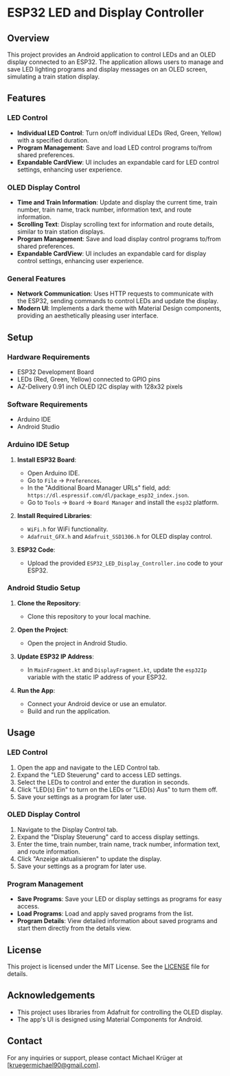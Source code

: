 # ESP32 LED and Display Controller

## Overview

This project provides an Android application to control LEDs and an OLED display connected to an ESP32. The application allows users to manage and save LED lighting programs and display messages on an OLED screen, simulating a train station display.

## Features

### LED Control
- **Individual LED Control**: Turn on/off individual LEDs (Red, Green, Yellow) with a specified duration.
- **Program Management**: Save and load LED control programs to/from shared preferences.
- **Expandable CardView**: UI includes an expandable card for LED control settings, enhancing user experience.

### OLED Display Control
- **Time and Train Information**: Update and display the current time, train number, train name, track number, information text, and route information.
- **Scrolling Text**: Display scrolling text for information and route details, similar to train station displays.
- **Program Management**: Save and load display control programs to/from shared preferences.
- **Expandable CardView**: UI includes an expandable card for display control settings, enhancing user experience.

### General Features
- **Network Communication**: Uses HTTP requests to communicate with the ESP32, sending commands to control LEDs and update the display.
- **Modern UI**: Implements a dark theme with Material Design components, providing an aesthetically pleasing user interface.

## Setup

### Hardware Requirements
- ESP32 Development Board
- LEDs (Red, Green, Yellow) connected to GPIO pins
- AZ-Delivery 0.91 inch OLED I2C display with 128x32 pixels

### Software Requirements
- Arduino IDE
- Android Studio

### Arduino IDE Setup
1. **Install ESP32 Board**:
   - Open Arduino IDE.
   - Go to `File` -> `Preferences`.
   - In the "Additional Board Manager URLs" field, add: `https://dl.espressif.com/dl/package_esp32_index.json`.
   - Go to `Tools` -> `Board` -> `Board Manager` and install the `esp32` platform.

2. **Install Required Libraries**:
   - `WiFi.h` for WiFi functionality.
   - `Adafruit_GFX.h` and `Adafruit_SSD1306.h` for OLED display control.

3. **ESP32 Code**:
   - Upload the provided `ESP32_LED_Display_Controller.ino` code to your ESP32.

### Android Studio Setup
1. **Clone the Repository**:
   - Clone this repository to your local machine.

2. **Open the Project**:
   - Open the project in Android Studio.

3. **Update ESP32 IP Address**:
   - In `MainFragment.kt` and `DisplayFragment.kt`, update the `esp32Ip` variable with the static IP address of your ESP32.

4. **Run the App**:
   - Connect your Android device or use an emulator.
   - Build and run the application.

## Usage

### LED Control
1. Open the app and navigate to the LED Control tab.
2. Expand the "LED Steuerung" card to access LED settings.
3. Select the LEDs to control and enter the duration in seconds.
4. Click "LED(s) Ein" to turn on the LEDs or "LED(s) Aus" to turn them off.
5. Save your settings as a program for later use.

### OLED Display Control
1. Navigate to the Display Control tab.
2. Expand the "Display Steuerung" card to access display settings.
3. Enter the time, train number, train name, track number, information text, and route information.
4. Click "Anzeige aktualisieren" to update the display.
5. Save your settings as a program for later use.

### Program Management
- **Save Programs**: Save your LED or display settings as programs for easy access.
- **Load Programs**: Load and apply saved programs from the list.
- **Program Details**: View detailed information about saved programs and start them directly from the details view.

## License

This project is licensed under the MIT License. See the [LICENSE](LICENSE) file for details.

## Acknowledgements

- This project uses libraries from Adafruit for controlling the OLED display.
- The app's UI is designed using Material Components for Android.

## Contact

For any inquiries or support, please contact Michael Krüger at [kruegermichael90@gmail.com].

